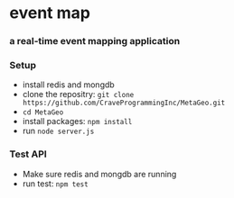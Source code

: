 # event map
### a real-time event mapping application

### Setup
* install redis and mongdb
* clone the repositry: `git clone https://github.com/CraveProgrammingInc/MetaGeo.git`  
* `cd MetaGeo`  
* install packages: `npm install`  
* run `node server.js` 

### Test API
* Make sure redis and mongdb are running
* run test: `npm test`   
